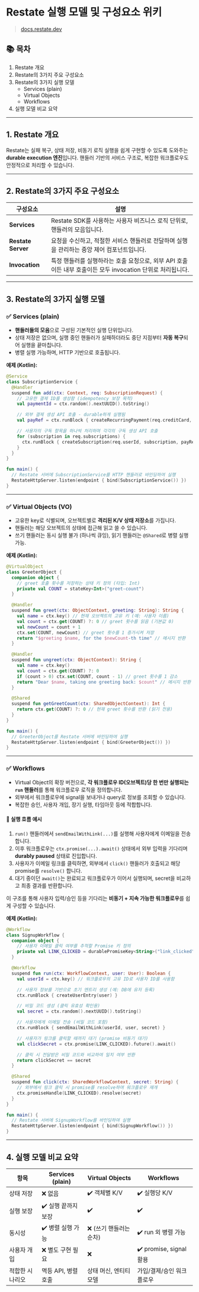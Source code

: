 # Restate 실행 모델 및 구성요소 위키

> [docs.restate.dev](https://docs.restate.dev/concepts/services)

## 📚 목차
1. Restate 개요
2. Restate의 3가지 주요 구성요소
3. Restate의 3가지 실행 모델
   - Services (plain)
   - Virtual Objects
   - Workflows
4. 실행 모델 비교 요약

---

## 1. Restate 개요
Restate는 실패 복구, 상태 저장, 비동기 로직 실행을 쉽게 구현할 수 있도록 도와주는 **durable execution 엔진**입니다. 핸들러 기반의 서비스 구조로, 복잡한 워크플로우도 안정적으로 처리할 수 있습니다.

---

## 2. Restate의 3가지 주요 구성요소

| 구성요소 | 설명 |
|----------|------|
| **Services** | Restate SDK를 사용하는 사용자 비즈니스 로직 단위로, 핸들러의 모음입니다. |
| **Restate Server** | 요청을 수신하고, 적절한 서비스 핸들러로 전달하며 실행을 관리하는 중앙 제어 컴포넌트입니다. |
| **Invocation** | 특정 핸들러를 실행하라는 호출 요청으로, 외부 API 호출이든 내부 호출이든 모두 invocation 단위로 처리됩니다. |

---

## 3. Restate의 3가지 실행 모델

### ✅ Services (plain)
- **핸들러들의 모음**으로 구성된 기본적인 실행 단위입니다.
- 상태 저장은 없으며, 실행 중인 핸들러가 실패하더라도 중단 지점부터 **자동 복구**되어 실행을 끝마칩니다.
- 병렬 실행 가능하며, HTTP 기반으로 호출됩니다.

**예제 (Kotlin):**
```kotlin
@Service
class SubscriptionService {
  @Handler
  suspend fun add(ctx: Context, req: SubscriptionRequest) {
    // 고유한 결제 ID를 생성함 (idempotency 보장 목적)
    val paymentId = ctx.random().nextUUID().toString()

    // 외부 결제 생성 API 호출 - durable하게 실행됨
    val payRef = ctx.runBlock { createRecurringPayment(req.creditCard, paymentId) }

    // 사용자의 구독 항목을 하나씩 처리하며 각각의 구독 생성 API 호출
    for (subscription in req.subscriptions) {
      ctx.runBlock { createSubscription(req.userId, subscription, payRef) }
    }
  }
}

fun main() {
  // Restate 서버에 SubscriptionService를 HTTP 핸들러로 바인딩하여 실행
  RestateHttpServer.listen(endpoint { bind(SubscriptionService()) })
}
```

---

### ✅ Virtual Objects (VO)
- 고유한 key로 식별되며, 오브젝트별로 **격리된 K/V 상태 저장소**를 가집니다.
- 핸들러는 해당 오브젝트의 상태에 접근해 읽고 쓸 수 있습니다.
- 쓰기 핸들러는 동시 실행 불가 (하나씩 큐잉), 읽기 핸들러는 `@Shared`로 병렬 실행 가능.

**예제 (Kotlin):**
```kotlin
@VirtualObject
class GreeterObject {
  companion object {
    // greet 호출 횟수를 저장하는 상태 키 정의 (타입: Int)
    private val COUNT = stateKey<Int>("greet-count")
  }

  @Handler
  suspend fun greet(ctx: ObjectContext, greeting: String): String {
    val name = ctx.key() // 현재 오브젝트의 고유 키 (예: 사용자 이름)
    val count = ctx.get(COUNT) ?: 0 // greet 횟수를 읽음 (기본값 0)
    val newCount = count + 1
    ctx.set(COUNT, newCount) // greet 횟수를 1 증가시켜 저장
    return "$greeting $name, for the $newCount-th time" // 메시지 반환
  }

  @Handler
  suspend fun ungreet(ctx: ObjectContext): String {
    val name = ctx.key()
    val count = ctx.get(COUNT) ?: 0
    if (count > 0) ctx.set(COUNT, count - 1) // greet 횟수를 1 감소
    return "Dear $name, taking one greeting back: $count" // 메시지 반환
  }

  @Shared
  suspend fun getGreetCount(ctx: SharedObjectContext): Int {
    return ctx.get(COUNT) ?: 0 // 현재 greet 횟수를 반환 (읽기 전용)
  }
}

fun main() {
  // GreeterObject를 Restate 서버에 바인딩하여 실행
  RestateHttpServer.listen(endpoint { bind(GreeterObject()) })
}
```

---

### ✅ Workflows

- Virtual Object의 확장 버전으로, **각 워크플로우 ID(오브젝트)당 한 번만 실행되는 `run` 핸들러**를 통해 워크플로우 로직을 정의합니다.
- 외부에서 워크플로우에 signal을 보내거나 query로 정보를 조회할 수 있습니다.
- 복잡한 승인, 사용자 개입, 장기 실행, 타임아웃 등에 적합합니다.

#### 🔁 실행 흐름 예시
1. `run()` 핸들러에서 `sendEmailWithLink(...)`를 실행해 사용자에게 이메일을 전송합니다.
2. 이후 워크플로우는 `ctx.promise(...).await()` 상태에서 외부 입력을 기다리며 **durably paused** 상태로 진입합니다.
3. 사용자가 이메일 링크를 클릭하면, 외부에서 `click()` 핸들러가 호출되고 해당 promise를 `resolve()` 합니다.
4. 대기 중이던 `await()`는 완료되고 워크플로우가 이어서 실행되며, secret을 비교하고 최종 결과를 반환합니다.

이 구조를 통해 사용자 입력/승인 등을 기다리는 **비동기 + 지속 가능한 워크플로우**를 쉽게 구성할 수 있습니다.

**예제 (Kotlin):**
```kotlin
@Workflow
class SignupWorkflow {
  companion object {
    // 사용자 이메일 클릭 여부를 추적할 Promise 키 정의
    private val LINK_CLICKED = durablePromiseKey<String>("link_clicked")
  }

  @Workflow
  suspend fun run(ctx: WorkflowContext, user: User): Boolean {
    val userId = ctx.key() // 워크플로우의 고유 ID로 사용자 ID를 사용함

    // 사용자 정보를 기반으로 초기 엔트리 생성 (예: DB에 유저 등록)
    ctx.runBlock { createUserEntry(user) }

    // 비밀 코드 생성 (클릭 유효성 확인용)
    val secret = ctx.random().nextUUID().toString()

    // 사용자에게 이메일 전송 (비밀 코드 포함)
    ctx.runBlock { sendEmailWithLink(userId, user, secret) }

    // 사용자가 링크를 클릭할 때까지 대기 (promise 비동기 대기)
    val clickSecret = ctx.promise(LINK_CLICKED).future().await()

    // 클릭 시 전달받은 비밀 코드와 비교하여 일치 여부 반환
    return clickSecret == secret
  }

  @Shared
  suspend fun click(ctx: SharedWorkflowContext, secret: String) {
    // 외부에서 링크 클릭 시 promise를 resolve하여 워크플로우 재개
    ctx.promiseHandle(LINK_CLICKED).resolve(secret)
  }
}

fun main() {
  // Restate 서버에 SignupWorkflow를 바인딩하여 실행
  RestateHttpServer.listen(endpoint { bind(SignupWorkflow()) })
}
```

---

## 4. 실행 모델 비교 요약

| 항목 | Services (plain) | Virtual Objects | Workflows |
|------|------------------|------------------|-----------|
| 상태 저장 | ❌ 없음 | ✔️ 객체별 K/V | ✔️ 실행당 K/V |
| 실행 보장 | ✔️ 실행 끝까지 보장 | ✔️ | ✔️ |
| 동시성 | ✔️ 병렬 실행 가능 | ❌ (쓰기 핸들러는 순차) | ✔️ run 외 병렬 가능 |
| 사용자 개입 | ❌ 별도 구현 필요 | ❌ | ✔️ promise, signal 활용 |
| 적합한 시나리오 | 멱등 API, 병렬 호출 | 상태 머신, 엔티티 모델 | 가입/결제/승인 워크플로우 |


